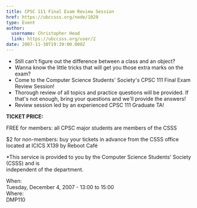 ```yaml
---
title: CPSC 111 Final Exam Review Session 
href: https://ubccsss.org/node/1020
type: Event
author:
  username: Christopher Head
  link: https://ubccsss.org/user/2
date: 2007-11-30T19:39:00.000Z
---
```


<div class="field field-name-body field-type-text-with-summary field-label-hidden"><div class="field-items"><div class="field-item even"><ul>
<li>Still can&#x2019;t figure out the difference between a class and an object?</li>
<li>Wanna know the little tricks that will get you those extra marks on the exam?</li>
<li>Come to the Computer Science Students&apos; Society&apos;s CPSC 111 Final Exam Review Session!</li>
<li>Thorough review of all topics and practice questions will be provided. If that&apos;s not enough, bring your questions and we&apos;ll provide the answers!</li>
<li>Review session led by an experienced CPSC 111 Graduate TA!</li>
</ul>
<p><strong>TICKET PRICE:</strong></p>
<p>FREE for members: all CPSC major students are members of the CSSS</p>
<p>$2 for non-members: buy your tickets in advance from the CSSS office located at ICICS X139 by Reboot Caf&#xE9;</p>
<p>*This service is provided to you by the Computer Science Students&apos; Society (CSSS) and is<br>
independent of the department.</p>
</div></div></div><div class="field field-name-field-dates field-type-datetime field-label-above"><div class="field-label">When:&#xA0;</div><div class="field-items"><div class="field-item even"><span class="date-display-single">Tuesday, December 4, 2007 - <span class="date-display-range"><span class="date-display-start">13:00</span> to <span class="date-display-end">15:00</span></span></span></div></div></div><div class="field field-name-field-location field-type-text field-label-above"><div class="field-label">Where:&#xA0;</div><div class="field-items"><div class="field-item even">DMP110</div></div></div>    <footer>
          </footer>